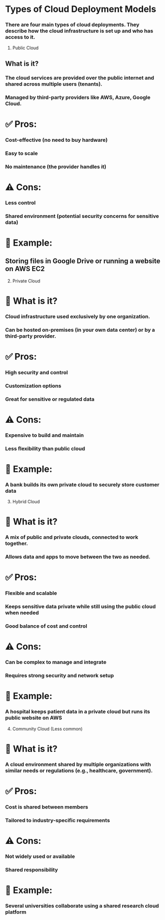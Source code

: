 # Types of Cloud Deployment Models
### There are four main types of cloud deployments. They describe how the cloud infrastructure is set up and who has access to it.

1. Public Cloud
## What is it?
### The cloud services are provided over the public internet and shared across multiple users (tenants).
### Managed by third-party providers like AWS, Azure, Google Cloud.

# ✅ Pros:
### Cost-effective (no need to buy hardware)
### Easy to scale
### No maintenance (the provider handles it)

# ⚠️ Cons:
### Less control
### Shared environment (potential security concerns for sensitive data)

# 🧠 Example:
## Storing files in Google Drive or running a website on AWS EC2

2. Private Cloud
# 🏢 What is it?
### Cloud infrastructure used exclusively by one organization.
### Can be hosted on-premises (in your own data center) or by a third-party provider.

# ✅ Pros:
### High security and control
### Customization options
### Great for sensitive or regulated data

# ⚠️ Cons:
### Expensive to build and maintain
### Less flexibility than public cloud

# 🧠 Example:
### A bank builds its own private cloud to securely store customer data

3. Hybrid Cloud
# 🔗 What is it?
### A mix of public and private clouds, connected to work together.
### Allows data and apps to move between the two as needed.

# ✅ Pros:
### Flexible and scalable
### Keeps sensitive data private while still using the public cloud when needed
### Good balance of cost and control

# ⚠️ Cons:
### Can be complex to manage and integrate
### Requires strong security and network setup

# 🧠 Example:
### A hospital keeps patient data in a private cloud but runs its public website on AWS

4. Community Cloud (Less common)
# 👥 What is it?
### A cloud environment shared by multiple organizations with similar needs or regulations (e.g., healthcare, government).

# ✅ Pros:
### Cost is shared between members
### Tailored to industry-specific requirements

# ⚠️ Cons:
### Not widely used or available
### Shared responsibility

# 🧠 Example:
### Several universities collaborate using a shared research cloud platform
